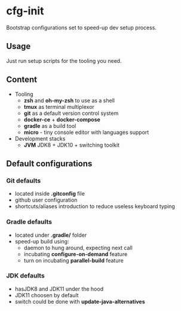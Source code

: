 # cfg-init
Bootstrap configurations set to speed-up dev setup process.

## Usage
Just run setup scripts for the tooling you need.

## Content
* Tooling
  * **zsh** and **oh-my-zsh** to use as a shell
  * **tmux** as terminal multiplexor
  * **git** as a default version control system
  * **docker-ce** + **docker-compose**
  * **gradle** as a build tool
  * **micro** - tiny console editor with languages support
* Development stacks
  * **JVM** JDK8 + JDK10 + switching toolkit

## Default configurations
### Git defaults
* located inside **.gitconfig** file
* github user configuration
* shortcuts/aliases introduction to reduce useless keyboard typing

### Gradle defaults
* located under **.gradle/** folder
* speed-up build using:
  * daemon to hung around, expecting next call
  * incubating **configure-on-demand** feature
  * turn on incubating **parallel-build** feature

### JDK defaults
* hasJDK8 and JDK11 under the hood
* JDK11 choosen by default
* switch could be done with **update-java-alternatives**